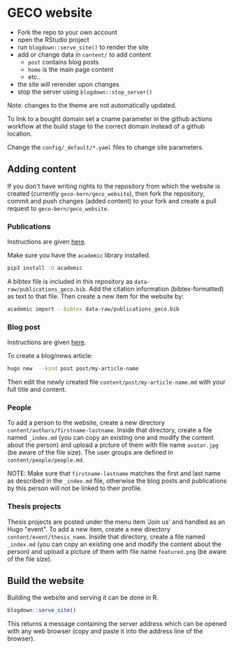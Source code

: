 # GECO website

- Fork the repo to your own account
- open the RStudio project
- run `blogdown::serve_site()` to render the site
- add or change data in `content/` to add content
  - `post` contains blog posts
  - `home` is the main page content
  -  etc..
- the site will rerender upon changes
- stop the server using `blogdown::stop_server()`

Note: changes to the theme are not automatically updated.

To link to a bought domain set a cname parameter in the github actions
workflow at the build stage to the correct domain instead of a github location.

Change the `config/_default/*.yaml` files to change site parameters.

## Adding content 

If you don't have writing rights to the repository from which the website is created (currently `geco-bern/geco_website`), then fork the repository, commit and push changes (added content) to your fork and create a pull request to `geco-bern/geco_website`.

### Publications

Instructions are given [here](https://wowchemy.com/docs/content/publications/). 

Make sure you have the `academic` library installed.
```sh
pip3 install -U academic
```

A bibtex file is included in this repository as `data-raw/publications_geco.bib`. Add the citation information (bibtex-formatted) as text to that file. Then create a new item for the website by:
```sh
academic import --bibtex data-raw/publications_geco.bib
```

### Blog post

Instructions are given [here](https://wowchemy.com/docs/content/blog-posts/).

To create a blog/news article:
```sh
hugo new  --kind post post/my-article-name
```

Then edit the newly created file `content/post/my-article-name.md` with your full title and content.

### People

To add a person to the website, create a new directory `content/authors/firstname-lastname`. Inside that directory, create a file named `_index.md` (you can copy an existing one and modify the content about the person) and upload a picture of them with file name `avatar.jpg` (be aware of the file size). The user groups are defined in `content/people/people.md`.

NOTE: Make sure that `firstname-lastname` matches the first and last name as described in the `_index.md` file, otherwise the blog posts and publications by this person will not be linked to their profile.

### Thesis projects

Thesis projects are posted under the menu item 'Join us' and handled as an Hugo "event". To add a new item, create a new directory `content/event/thesis_name`. Inside that directory, create a file named `_index.md` (you can copy an existing one and modify the content about the person) and upload a picture of them with file name `featured.png` (be aware of the file size).

## Build the website

Building the website and serving it can be done in R.
```r
blogdown::serve_site()
```
This returns a message containing the server address which can be opened with any web browser (copy and paste it into the address line of the browser). 
